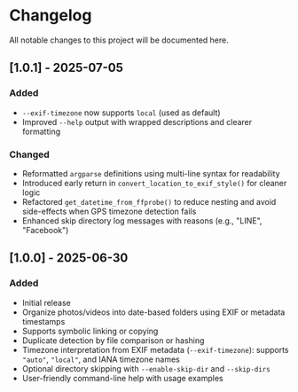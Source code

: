 # Changelog

All notable changes to this project will be documented here.

## [1.0.1] - 2025-07-05
### Added
- `--exif-timezone` now supports `local` (used as default)
- Improved `--help` output with wrapped descriptions and clearer formatting

### Changed
- Reformatted `argparse` definitions using multi-line syntax for readability
- Introduced early return in `convert_location_to_exif_style()` for cleaner logic
- Refactored `get_datetime_from_ffprobe()` to reduce nesting and avoid side-effects when GPS timezone detection fails
- Enhanced skip directory log messages with reasons (e.g., "LINE", "Facebook")

## [1.0.0] - 2025-06-30
### Added
- Initial release
- Organize photos/videos into date-based folders using EXIF or metadata timestamps
- Supports symbolic linking or copying
- Duplicate detection by file comparison or hashing
- Timezone interpretation from EXIF metadata (`--exif-timezone`): supports `"auto"`, `"local"`, and IANA timezone names
- Optional directory skipping with `--enable-skip-dir` and `--skip-dirs`
- User-friendly command-line help with usage examples
